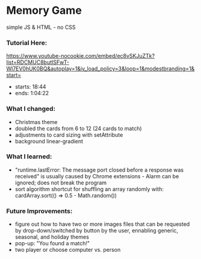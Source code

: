 # Memory Game
simple JS & HTML - no CSS

### Tutorial Here:
https://www.youtube-nocookie.com/embed/ec8vSKJuZTk?list=RDCMUC8butISFwT-Wl7EV0hUK0BQ&autoplay=1&iv_load_policy=3&loop=1&modestbranding=1&start=
* starts: 18:44
* ends: 1:04:22

### What I changed:
* Christmas theme
* doubled the cards from 6 to 12 (24 cards to match)
* adjustments to card sizing with setAttribute
* background linear-gradient

### What I learned:
* "runtime.lastError: The message port closed before a response was received" is usually caused by Chrome extensions - Alarm can be ignored; does not break the program
* sort algorithm shortcut for shuffling an array randomly with: cardArray.sort(() => 0.5 - Math.random())

### Future Improvements:
* figure out how to have two or more images files that can be requested by drop-down/switched by button by the user, ennabling generic, seasonal, and holiday themes
* pop-up: "You found a match!"
* two player or choose computer vs. person